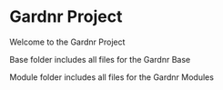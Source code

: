 # Gardnr Project

Welcome to the Gardnr Project

Base folder includes all files for the Gardnr Base

Module folder includes all files for the Gardnr Modules
